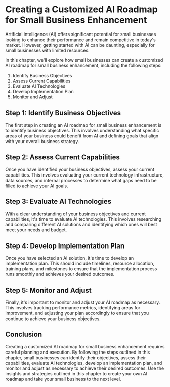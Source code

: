 Creating a Customized AI Roadmap for Small Business Enhancement
======================================================================================================================

Artificial intelligence (AI) offers significant potential for small businesses looking to enhance their performance and remain competitive in today's market. However, getting started with AI can be daunting, especially for small businesses with limited resources.

In this chapter, we'll explore how small businesses can create a customized AI roadmap for small business enhancement, including the following steps:

1. Identify Business Objectives
2. Assess Current Capabilities
3. Evaluate AI Technologies
4. Develop Implementation Plan
5. Monitor and Adjust

Step 1: Identify Business Objectives
------------------------------------

The first step in creating an AI roadmap for small business enhancement is to identify business objectives. This involves understanding what specific areas of your business could benefit from AI and defining goals that align with your overall business strategy.

Step 2: Assess Current Capabilities
-----------------------------------

Once you have identified your business objectives, assess your current capabilities. This involves evaluating your current technology infrastructure, data sources, and internal processes to determine what gaps need to be filled to achieve your AI goals.

Step 3: Evaluate AI Technologies
--------------------------------

With a clear understanding of your business objectives and current capabilities, it's time to evaluate AI technologies. This involves researching and comparing different AI solutions and identifying which ones will best meet your needs and budget.

Step 4: Develop Implementation Plan
-----------------------------------

Once you have selected an AI solution, it's time to develop an implementation plan. This should include timelines, resource allocation, training plans, and milestones to ensure that the implementation process runs smoothly and achieves your desired outcomes.

Step 5: Monitor and Adjust
--------------------------

Finally, it's important to monitor and adjust your AI roadmap as necessary. This involves tracking performance metrics, identifying areas for improvement, and adjusting your plan accordingly to ensure that you continue to achieve your business objectives.

Conclusion
----------

Creating a customized AI roadmap for small business enhancement requires careful planning and execution. By following the steps outlined in this chapter, small businesses can identify their objectives, assess their capabilities, evaluate AI technologies, develop an implementation plan, and monitor and adjust as necessary to achieve their desired outcomes. Use the insights and strategies outlined in this chapter to create your own AI roadmap and take your small business to the next level.

